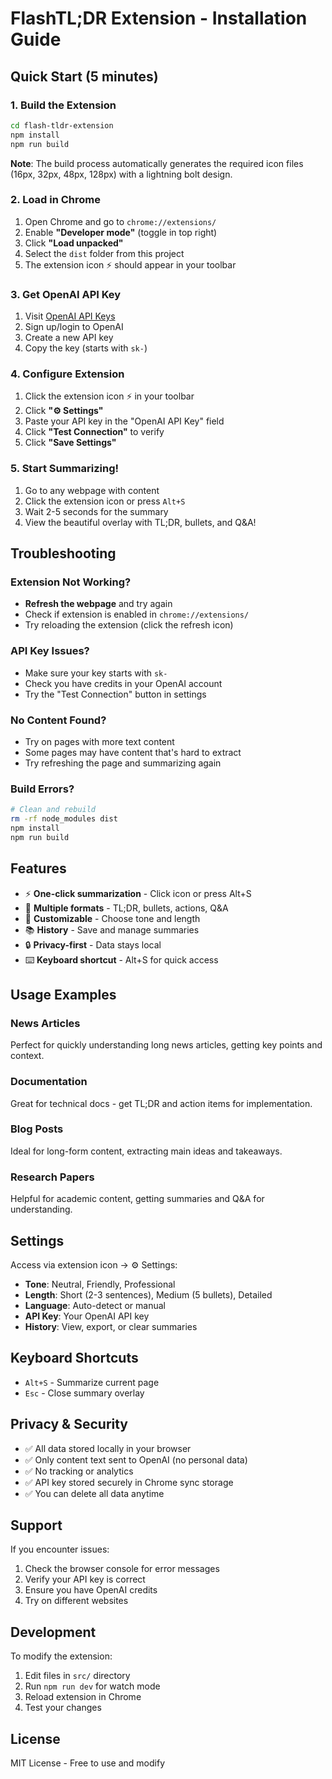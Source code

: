 # FlashTL;DR Extension - Installation Guide

## Quick Start (5 minutes)

### 1. Build the Extension
```bash
cd flash-tldr-extension
npm install
npm run build
```

**Note**: The build process automatically generates the required icon files (16px, 32px, 48px, 128px) with a lightning bolt design.

### 2. Load in Chrome
1. Open Chrome and go to `chrome://extensions/`
2. Enable **"Developer mode"** (toggle in top right)
3. Click **"Load unpacked"**
4. Select the `dist` folder from this project
5. The extension icon ⚡ should appear in your toolbar

### 3. Get OpenAI API Key
1. Visit [OpenAI API Keys](https://platform.openai.com/api-keys)
2. Sign up/login to OpenAI
3. Create a new API key
4. Copy the key (starts with `sk-`)

### 4. Configure Extension
1. Click the extension icon ⚡ in your toolbar
2. Click **"⚙️ Settings"**
3. Paste your API key in the "OpenAI API Key" field
4. Click **"Test Connection"** to verify
5. Click **"Save Settings"**

### 5. Start Summarizing!
1. Go to any webpage with content
2. Click the extension icon or press `Alt+S`
3. Wait 2-5 seconds for the summary
4. View the beautiful overlay with TL;DR, bullets, and Q&A!

## Troubleshooting

### Extension Not Working?
- **Refresh the webpage** and try again
- Check if extension is enabled in `chrome://extensions/`
- Try reloading the extension (click the refresh icon)

### API Key Issues?
- Make sure your key starts with `sk-`
- Check you have credits in your OpenAI account
- Try the "Test Connection" button in settings

### No Content Found?
- Try on pages with more text content
- Some pages may have content that's hard to extract
- Try refreshing the page and summarizing again

### Build Errors?
```bash
# Clean and rebuild
rm -rf node_modules dist
npm install
npm run build
```

## Features

- ⚡ **One-click summarization** - Click icon or press Alt+S
- 📄 **Multiple formats** - TL;DR, bullets, actions, Q&A
- 🎨 **Customizable** - Choose tone and length
- 📚 **History** - Save and manage summaries
- 🔒 **Privacy-first** - Data stays local
- ⌨️ **Keyboard shortcut** - Alt+S for quick access

## Usage Examples

### News Articles
Perfect for quickly understanding long news articles, getting key points and context.

### Documentation
Great for technical docs - get TL;DR and action items for implementation.

### Blog Posts
Ideal for long-form content, extracting main ideas and takeaways.

### Research Papers
Helpful for academic content, getting summaries and Q&A for understanding.

## Settings

Access via extension icon → ⚙️ Settings:

- **Tone**: Neutral, Friendly, Professional
- **Length**: Short (2-3 sentences), Medium (5 bullets), Detailed
- **Language**: Auto-detect or manual
- **API Key**: Your OpenAI API key
- **History**: View, export, or clear summaries

## Keyboard Shortcuts

- `Alt+S` - Summarize current page
- `Esc` - Close summary overlay

## Privacy & Security

- ✅ All data stored locally in your browser
- ✅ Only content text sent to OpenAI (no personal data)
- ✅ No tracking or analytics
- ✅ API key stored securely in Chrome sync storage
- ✅ You can delete all data anytime

## Support

If you encounter issues:
1. Check the browser console for error messages
2. Verify your API key is correct
3. Ensure you have OpenAI credits
4. Try on different websites

## Development

To modify the extension:
1. Edit files in `src/` directory
2. Run `npm run dev` for watch mode
3. Reload extension in Chrome
4. Test your changes

## License

MIT License - Free to use and modify
